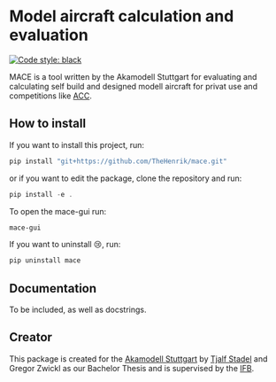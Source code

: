 # Model aircraft calculation and evaluation

[![Code style: black](https://img.shields.io/badge/code%20style-black-000000.svg)](https://github.com/psf/black)

MACE is a tool written by the Akamodell Stuttgart for evaluating and calculating self build and designed modell aircraft for privat use and competitions like [ACC](https://en.wikipedia.org/wiki/Air_Cargo_Challenge).

## How to install

If you want to install this project, run:

```powershell
pip install "git+https://github.com/TheHenrik/mace.git"
```

or if you want to edit the package, clone the repository and run:

```powershell
pip install -e .
```

To open the mace-gui run:

```powershell
mace-gui
```

If you want to uninstall 😢, run:

```powershell
pip uninstall mace
```

## Documentation

To be included, as well as docstrings.

## Creator

This package is created for the [Akamodell Stuttgart](http://www.akamodell.de/) by [Tjalf Stadel](https://github.com/TheHenrik) and Gregor Zwickl as our Bachelor Thesis and is supervised by the [IFB](https://www.ifb.uni-stuttgart.de/).
